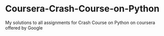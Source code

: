# Coursera-Crash-Course-on-Python
My solutions to all assignments for Crash Course on Python on coursera offered by Google
